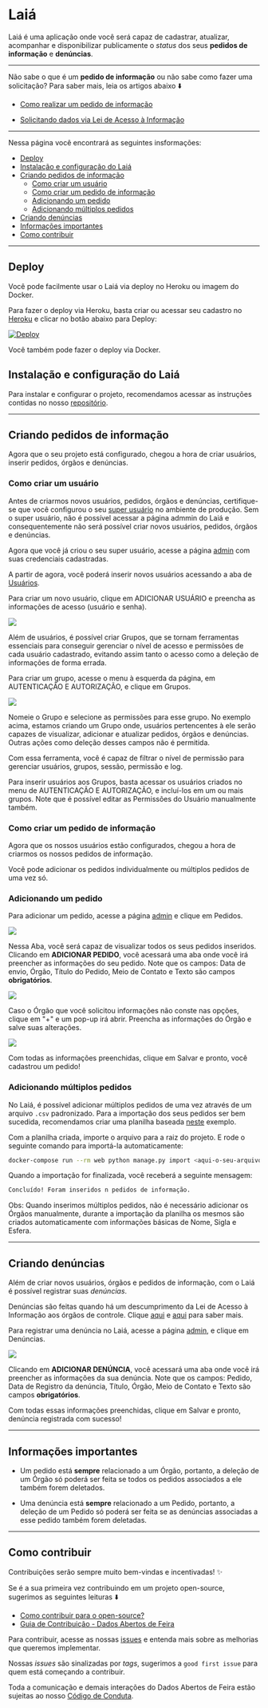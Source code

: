 # Laiá

Laiá é uma aplicação onde você será capaz de cadastrar, atualizar, acompanhar e disponibilizar publicamente o *status* dos seus **pedidos de informação** e **denúncias**.

---

Não sabe o que é um **pedido de informação** ou não sabe como fazer uma solicitação? Para saber mais, leia os artigos abaixo ⬇️

- [Como realizar um pedido de informação](https://dadosabertosdefeira.medium.com/como-realizar-um-pedido-de-informa%C3%A7%C3%A3o-35b3cf4e5dbd)

- [Solicitando dados via Lei de Acesso à Informação](https://escoladedados.org/tutoriais/solicitando-dados-via-lei-de-acesso-a-informacao/)

---

Nessa página você encontrará as seguintes insformações:
  - [Deploy](#deploy)
  - [Instalação e configuração do Laiá](#instalação-e-configuração-do-laiá)
  - [Criando pedidos de informação](#criando-pedidos-de-informação)
    - [Como criar um usuário](#como-criar-um-usuário)
    - [Como criar um pedido de informação](#como-criar-um-pedido-de-informação)
    - [Adicionando um pedido](#adicionando-um-pedido)
    - [Adicionando múltiplos pedidos](#adicionando-múltiplos-pedidos)
  - [Criando denúncias](#criando-denúncias)
  - [Informações importantes](#informações-importantes)
  - [Como contribuir](#como-contribuir)

---

## **Deploy**

Você pode facilmente usar o Laiá via deploy no Heroku ou imagem do Docker.

Para fazer o deploy via Heroku, basta criar ou acessar seu cadastro no [Heroku](https://id.heroku.com/login) e clicar no botão abaixo para Deploy:

[![Deploy](https://www.herokucdn.com/deploy/button.svg)](https://heroku.com/deploy?template=https://github.com/DadosAbertosDeFeira/laia)

Você também pode fazer o deploy via Docker.

## **Instalação e configuração do Laiá**

Para instalar e configurar o projeto, recomendamos acessar as instruções contidas no nosso [repositório](https://github.com/DadosAbertosDeFeira/laia/blob/main/README.md).

---

## **Criando pedidos de informação**

Agora que o seu projeto está configurado, chegou a hora de criar usuários, inserir pedidos, órgãos e denúncias.

### **Como criar um usuário**

Antes de criarmos novos usuários, pedidos, órgãos e denúncias, certifique-se que você configurou o seu [super usuário](https://github.com/DadosAbertosDeFeira/laia/blob/main/README.md#crie-um-usu%C3%A1rio-para-incluir-seus-pedidos) no ambiente de produção. Sem o super usuário, não é possível acessar a página admmin do Laiá e consequentemente não será possível criar novos usuários, pedidos, órgãos e denúncias.

Agora que você já criou o seu super usuário, acesse a página [admin](http://0.0.0.0:8000/admin/auth/user/) com suas credenciais cadastradas.

A partir de agora, você poderá inserir novos usuários acessando a aba de [Usuários](http://0.0.0.0:8000/admin/auth/user/).

Para criar um novo usuário, clique em ADICIONAR USUÁRIO e preencha as informações de acesso (usuário e senha).

![](imgs/adiciona_usuario.png)

Além de usuários, é possível criar Grupos, que se tornam ferramentas essenciais para conseguir gerenciar o nível de acesso e permissões de cada usuário cadastrado, evitando assim tanto o acesso como a deleção de informações de forma errada.

Para criar um grupo, acesse o menu à esquerda da página, em AUTENTICAÇÃO E AUTORIZAÇÃO, e clique em Grupos.

![](imgs/cria_grupo.png)

Nomeie o Grupo e selecione as permissões para esse grupo. No exemplo acima, estamos criando um Grupo onde, usuários pertencentes à ele serão capazes de visualizar, adicionar e atualizar pedidos, órgãos e denúncias. Outras ações como deleção desses campos não é permitida.

Com essa ferramenta, você é capaz de filtrar o nível de permissão para gerenciar usuários, grupos, sessão, permissão e log.

Para inserir usuários aos Grupos, basta acessar os usuários criados no menu de AUTENTICAÇÃO E AUTORIZAÇÃO, e incluí-los em um ou mais grupos. Note que é possível editar as Permissões do Usuário manualmente também.

### **Como criar um pedido de informação**

Agora que os nossos usuários estão configurados, chegou a hora de criarmos os nossos pedidos de informação.

Você pode adicionar os pedidos individualmente ou múltiplos pedidos de uma vez só.

### **Adicionando um pedido**

Para adicionar um pedido, acesse a página [admin](http://0.0.0.0:8000/admin/) e clique em Pedidos.

![](imgs/adiciona_pedido.png)

Nessa Aba, você será capaz de visualizar todos os seus pedidos inseridos. Clicando em **ADICIONAR PEDIDO**, você acessará uma aba onde você irá preencher as informações do seu pedido. Note que os campos: Data de envio, Órgão, Título do Pedido, Meio de Contato e Texto são campos **obrigatórios**.

![](imgs/cadastro_pedido.png)

Caso o Órgão que você solicitou informações não conste nas opções, clique em "+" e um pop-up irá abrir. Preencha as informações do Órgão e salve suas alterações.

![](imgs/adiciona_orgao.png)

Com todas as informações preenchidas, clique em Salvar e pronto, você cadastrou um pedido!

### **Adicionando múltiplos pedidos**

No Laiá, é possível adicionar múltiplos pedidos de uma vez através de um arquivo `.csv` padronizado. Para a importação dos seus pedidos ser bem sucedida, recomendamos criar uma planilha baseada [neste](https://docs.google.com/spreadsheets/d/1Ly1XQIWbvh7bPpQEOeSlD_0rJ-Xcwn-8qg6mAu1OZdc/edit?usp=sharing) exemplo.

Com a planilha criada, importe o arquivo para a raiz do projeto. E rode o seguinte comando para importá-la automaticamente:

```bash
docker-compose run --rm web python manage.py import <aqui-o-seu-arquivo>.csv
```

Quando a importação for finalizada, você receberá a seguinte mensagem:

```bash
Concluído! Foram inseridos n pedidos de informação.
```

Obs: Quando inserimos múltiplos pedidos, não é necessário adicionar os Órgãos manualmente, durante a importação da planilha os mesmos são criados automaticamente com informações básicas de Nome, Sigla e Esfera.

---

## **Criando denúncias**

Além de criar novos usuários, órgãos e pedidos de informação, com o Laiá é possível registrar suas *denúncias*.

Denúncias são feitas quando há um descumprimento da Lei de Acesso à Informação aos órgãos de controle. Clique [aqui](https://www.gov.br/acessoainformacao/pt-br/assuntos/conheca-seu-direito/descumprimento-da-lai-o-que-fazer) e [aqui](https://dadosabertosdefeira.medium.com/como-fazer-uma-den%C3%BAncia-ao-tcm-ba-d7807dd3537c) para saber mais.

Para registrar uma denúncia no Laiá, acesse a página [admin](http://0.0.0.0:8000/admin/auth/user/), e clique em Denúncias.

![](imgs/cria_denuncia.png)

Clicando em **ADICIONAR DENÚNCIA**, você acessará uma aba onde você irá preencher as informações da sua denúncia. Note que os campos: Pedido, Data de Registro da denúncia, Título, Órgão, Meio de Contato e Texto são campos **obrigatórios**.

Com todas essas informações preenchidas, clique em Salvar e pronto, denúncia registrada com sucesso!

---

## **Informações importantes**

- Um pedido está **sempre** relacionado a um Órgão, portanto, a deleção de um Órgão só poderá ser feita se todos os pedidos associados a ele também forem deletados.

- Uma denúncia está **sempre** relacionado a um Pedido, portanto, a deleção de um Pedido só poderá ser feita se as denúncias associadas a esse pedido também forem deletadas.

---

## **Como contribuir**

Contribuições serão sempre muito bem-vindas e incentivadas! ✨

Se é a sua primeira vez contribuindo em um projeto open-source, sugerimos as seguintes leituras ⬇️
- [Como contribuir para o open-source?](https://opensource.guide/pt/how-to-contribute/)
- [Guia de Contribuição - Dados Abertos de Feira](https://github.com/DadosAbertosDeFeira/maria-quiteria/blob/main/CONTRIBUTING.md)

Para contribuir, acesse as nossas [issues](https://github.com/DadosAbertosDeFeira/laia/issues) e entenda mais sobre as melhorias que queremos implementar.

Nossas *issues* são sinalizadas por *tags*, sugerimos a `good first issue` para quem está começando a contribuir.

Toda a comunicação e demais interações do Dados Abertos de Feira estão sujeitas ao nosso [Código de Conduta](https://github.com/DadosAbertosDeFeira/maria-quiteria/blob/main/CODE_OF_CONDUCT.md).
